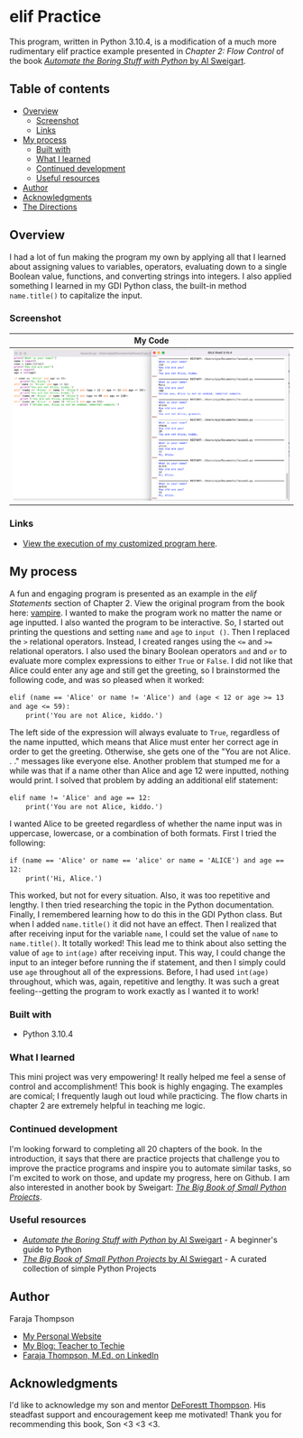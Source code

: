 # elif Practice
This program, written in Python 3.10.4, is a modification of a much more rudimentary elif practice example presented in *Chapter 2: Flow Control* of the book [*Automate the Boring Stuff with Python* by Al Sweigart](https://automatetheboringstuff.com/).

## Table of contents

- [Overview](#overview)
  - [Screenshot](#screenshot)
  - [Links](#links)
- [My process](#my-process)
  - [Built with](#built-with)
  - [What I learned](#what-i-learned)
  - [Continued development](#continued-development)
  - [Useful resources](#useful-resources)
- [Author](#author)
- [Acknowledgments](#acknowledgments)
- [The Directions](#frontend-mentor---qr-code-component) 

## Overview
I had a lot of fun making the program my own by applying all that I learned about assigning values to variables, operators, evaluating down to a single Boolean value, functions, and converting strings into integers.  I also applied something I learned in my GDI Python class, the built-in method `name.title()` to capitalize the input.

### Screenshot

| <b>My Code</b> | 
|:--:|
| [![Link to My Code](my-code.png)](https://raw.githubusercontent.com/Faraja17/elif-practice/main/my-code.png) |


### Links

- [View the execution of my customized program here](https://pythontutor.com/visualize.html#code=print%28'What%20is%20your%20name%3F'%29%0Aname%20%3D%20input%28%29%0Aname%20%3D%20name.title%28%29%0Aprint%28'How%20old%20are%20you%3F'%29%0Aage%20%3D%20input%28%29%0Aage%20%3D%20int%28age%29%0A%0Aif%20name%20%3D%3D%20'Alice'%20and%20age%20%3D%3D%2012%3A%0A%20%20%20%20print%28'Hi,%20Alice.'%29%0Aelif%20name%20!%3D%20'Alice'%20and%20age%20%3D%3D%2012%3A%0A%20%20%20%20print%28'You%20are%20not%20Alice,%20kiddo.'%29%0Aelif%20%28name%20%3D%3D%20'Alice'%20or%20name%20!%3D%20'Alice'%29%20and%20%28age%20%3C%2012%20or%20age%20%3E%3D%2013%20and%20age%20%3C%3D%2059%29%3A%0A%20%20%20%20print%28'You%20are%20not%20Alice,%20kiddo.'%29%0Aelif%20%28name%20%3D%3D%20'Alice'%20or%20name%20!%3D%20'Alice'%29%20and%20%28age%20%3E%3D%2060%20and%20age%20%3C%3D%20110%29%3A%0A%20%20%20%20print%20%28'You%20are%20not%20Alice,%20grannie.'%29%0Aelif%20%28name%20%3D%3D%20'Alice'%20or%20name%20!%3D%20'Alice'%29%20and%20age%20%3E%3D%20111%3A%0A%20%20%20%20print%20%28'Unlike%20you,%20Alice%20is%20not%20an%20undead,%20immortal%20vampire.'%29&cumulative=false&curInstr=0&heapPrimitives=nevernest&mode=display&origin=opt-frontend.js&py=3&rawInputLstJSON=%5B%5D&textReferences=false).

## My process

A fun and engaging program is presented as an example in the *elif Statements* section of Chapter 2. View the original program from the book here: [vampire](https://autbor.com/vampire/).  I wanted to make the program work no matter the name or age inputted.  I also wanted the program to be interactive.  So, I started out printing the questions and setting `name` and `age` to `input ()`.  Then I replaced the `>` relational operators.  Instead, I created ranges using the `<=` and `>=` relational operators.  I also used the binary Boolean operators `and` and `or` to evaluate more complex expressions to either `True` or `False`.  I did not like that Alice could enter any age and still get the greeting, so I brainstormed the following code, and was so pleased when it worked:

```
elif (name == 'Alice' or name != 'Alice') and (age < 12 or age >= 13 and age <= 59):
    print('You are not Alice, kiddo.')
```

The left side of the expression will always evaluate to `True`, regardless of the name inputted, which means that Alice must enter her correct age in order to get the greeting.  Otherwise, she gets one of the "You are not Alice. . ." messages like everyone else.  Another problem that stumped me for a while was that if a name other than Alice and age 12 were inputted, nothing would print.  I solved that problem by adding an additional elif statement:

```
elif name != 'Alice' and age == 12:
    print('You are not Alice, kiddo.')
```

I wanted Alice to be greeted regardless of whether the name input was in uppercase, lowercase, or a combination of both formats.  First I tried the following:

```
if (name == 'Alice' or name == 'alice' or name = 'ALICE') and age == 12:
    print('Hi, Alice.')
```

This worked, but not for every situation.  Also, it was too repetitive and lengthy.  I then tried researching the topic in the Python documentation.  Finally, I remembered learning how to do this in the GDI Python class.  But when I added `name.title()` it did not have an effect.  Then I realized that after receiving input for the variable `name`, I could set the value of `name` to `name.title()`. It totally worked! This lead me to think about also setting the value of `age` to `int(age)` after receiving input.  This way, I could change the input to an integer before running the if statement, and then I simply could use `age` throughout all of the expressions. Before, I had used `int(age)` throughout, which was, again, repetitive and lengthy. It was such a great feeling--getting the program to work exactly as I wanted it to work!

### Built with

- Python 3.10.4

### What I learned

This mini project was very empowering!  It really helped me feel a sense of control and accomplishment!  This book is highly engaging.  The examples are comical; I frequently laugh out loud while practicing. The flow charts in chapter 2 are extremely helpful in teaching me logic.  

### Continued development

I'm looking forward to completing all 20 chapters of the book. In the introduction, it says that there are practice projects that challenge you to improve the practice programs and inspire you to automate similar tasks, so I'm excited to work on those, and update my progress, here on Github. I am also interested in another book by Sweigart: [*The Big Book of Small Python Projects*](https://inventwithpython.com/bigbookpython/).

### Useful resources

- [*Automate the Boring Stuff with Python* by Al Sweigart](https://automatetheboringstuff.com/) - A beginner's guide to Python
- [*The Big Book of Small Python Projects* by Al Swiegart](https://inventwithpython.com/bigbookpython/) - A curated collection of simple Python Projects

## Author

Faraja Thompson

- [My Personal Website](https://faraja17.github.io/my-website/)
- [My Blog: Teacher to Techie](https://faraja17.github.io/)
- [Faraja Thompson, M.Ed. on LinkedIn](https://www.linkedin.com/in/faraja-thompson-m-ed-70885b8/)

## Acknowledgments

I'd like to acknowledge my son and mentor [DeForestt Thompson](https://github.com/DeForestt).  His steadfast support and encouragement keep me motivated!  Thank you for recommending this book, Son <3 <3 <3.
